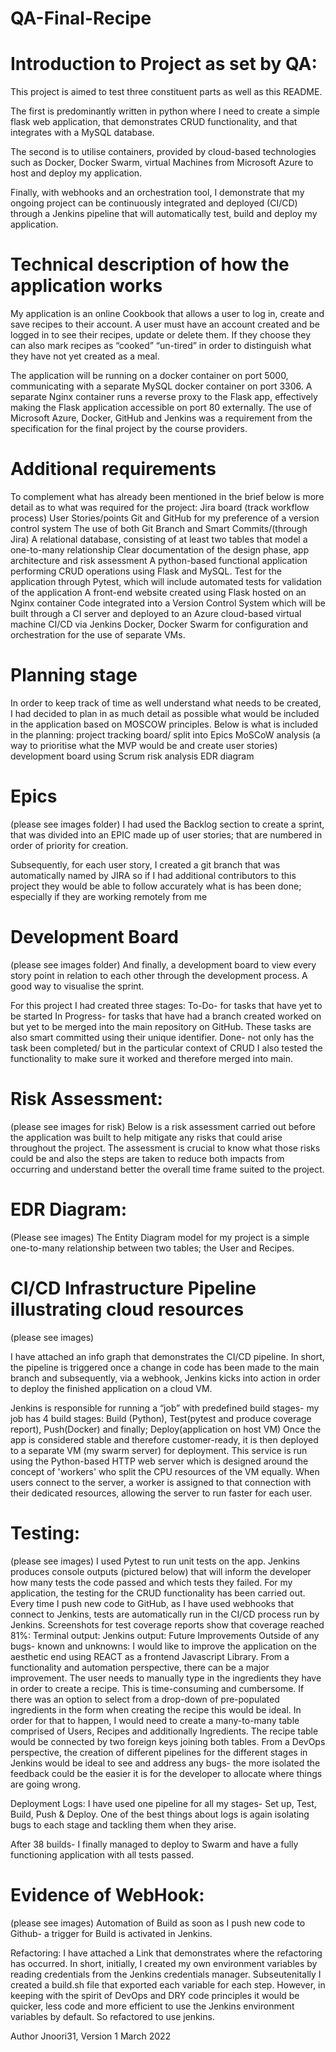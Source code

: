 # QA-Final-Recipe
# Introduction to Project as set by QA:
This project is aimed to test three constituent parts as well as this README. 

 The first is predominantly written in python where I need to create a simple flask web application, that demonstrates CRUD functionality, and that integrates with a MySQL database. 

The second is to utilise containers, provided by cloud-based technologies such as Docker, Docker Swarm, virtual Machines from Microsoft Azure to host and deploy my application.

Finally, with webhooks and an orchestration tool, I demonstrate that my ongoing project can be continuously integrated and deployed (CI/CD) through a Jenkins pipeline that will automatically test, build and deploy my application. 

# Technical description of how the application works
My application is an online Cookbook that allows a user to log in, create and save recipes to their account. A user must have an account created and be logged in to see their recipes, update or delete them. If they choose they can also mark recipes as “cooked” “un-tired” in order to distinguish what they have not yet created as a meal.

The application will be running on a docker container on port 5000, communicating with a separate MySQL docker container on port 3306. A separate Nginx container runs a reverse proxy to the Flask app, effectively making the Flask application accessible on port 80 externally.
The use of Microsoft Azure, Docker, GitHub and Jenkins was a requirement from the specification for the final project by the course providers.
 
 
# Additional requirements
To complement what has already been mentioned in the brief below is more detail as to what was required for the project:
Jira board (track workflow process)
User Stories/points
Git and GitHub for my preference of a version control system
The use of both Git Branch and Smart Commits/(through Jira) 
A relational database, consisting of at least two tables that model a one-to-many  relationship
Clear documentation of the design phase, app architecture and risk assessment
A python-based functional application performing CRUD operations using Flask and MySQL.
Test for the application through Pytest, which will include automated tests for validation of the application
A front-end website created using Flask hosted on an Nginx container 
Code integrated into a Version Control System which will be built through a CI server and deployed to an Azure cloud-based virtual machine
CI/CD via Jenkins
Docker, Docker Swarm for configuration and orchestration for the use of separate VMs.
 
# Planning stage
In order to keep track of time as well understand what needs to be created, I had decided to plan in as much detail as possible what would be included in the application based on MOSCOW principles. Below is what is included in the planning:
project tracking board/ split into Epics
MoSCoW analysis (a way to prioritise what the MVP would be and create user stories) 
development board using Scrum
risk analysis
EDR diagram
 

# Epics
(please see images folder)
I had used the Backlog section to create a sprint, that was divided into an EPIC made up of user stories; that are numbered in order of priority for creation. 

Subsequently, for each user story, I created a git branch that was automatically named by JIRA so if I had additional contributors to this project they would be able to follow accurately what is has been done; especially if they are working remotely from me

# Development Board
(please see images folder)
And finally, a development board to view every story point in relation to each other through the development process. A good way to visualise the sprint. 

For this project I had created three stages:
To-Do- for tasks that have yet to be started
In Progress- for tasks that have had a branch created worked on but yet to be merged into the main repository on GitHub. These tasks are also smart committed using their unique identifier. 
Done- not only has the task been completed/ but in the particular context of CRUD I also tested the functionality to make sure it worked and therefore merged into main. 
 

 # Risk Assessment:
 (please see images for risk)
Below is a risk assessment carried out before the application was built to help mitigate any risks that could arise throughout the project. The assessment is crucial to know what those risks could be and also the steps are taken to reduce both impacts from occurring and understand better the overall time frame suited to the project. 


# EDR Diagram:
(Please see images) 
The Entity Diagram model for my project is a simple one-to-many relationship between two tables; the User and Recipes.


# CI/CD Infrastructure Pipeline illustrating cloud resources
(please see images)

I have attached an info graph that demonstrates the CI/CD pipeline. In short, the pipeline is triggered once a change in code has been made to the main branch and subsequently, via a webhook, Jenkins kicks into action in order to deploy the finished application on a cloud VM.

Jenkins is responsible for running a “job” with predefined build stages- my job has 4 build stages: Build (Python), 
Test(pytest and produce coverage report), 
Push(Docker) and finally;
 Deploy(application on host VM)
Once the app is considered stable and therefore customer-ready, it is then deployed to a separate VM (my swarm server) for deployment. This service is run using the Python-based HTTP web server which is designed around the concept of 'workers' who split the CPU resources of the VM equally. When users connect to the server, a worker is assigned to that connection with their dedicated resources, allowing the server to run faster for each user.
 
# Testing:
(please see images)
I used Pytest to run unit tests on the app. Jenkins produces console outputs (pictured below) that will inform the developer how many tests the code passed and which tests they failed. For my application, the testing for the CRUD functionality has been carried out.
Every time I push new code to GitHub, as I have used webhooks that connect to Jenkins, tests are automatically run in the CI/CD process run by Jenkins. 
Screenshots for test coverage reports show that coverage reached 81%:
Terminal output:
Jenkins output:
Future Improvements
Outside of any bugs- known and unknowns:
I would like to improve the application on the aesthetic end using REACT as a frontend Javascript Library.
From a functionality and automation perspective, there can be a major improvement. The user needs to manually type in the ingredients they have in order to create a recipe. This is time-consuming and cumbersome. If there was an option to select from a drop-down of pre-populated ingredients in the form when creating the recipe this would be ideal. 
In order for that to happen, I would need to create a many-to-many table comprised of Users, Recipes and additionally Ingredients. The recipe table would be connected by two foreign keys joining both tables. 
From a DevOps perspective, the creation of different pipelines for the different stages in Jenkins would be ideal to see and address any bugs- the more isolated the feedback could be the easier it is for the developer to allocate where things are going wrong.
 
Deployment Logs:
I have used one pipeline for all my stages- Set up, Test, Build, Push & Deploy. One of the best things about logs is again isolating bugs to each stage and tackling them when they arise. 

After 38 builds- I finally managed to deploy to Swarm and have a fully functioning application with all tests passed.
 
# Evidence of WebHook:
(please see images)
Automation of Build as soon as I push new code to Github- a trigger for Build is activated in Jenkins.
 

Refactoring: 
I have attached a Link that demonstrates where the refactoring has occurred. In short, initially, I created my own environment variables by reading credentials from the Jenkins credentials manager. Subseutenitally I created a build.sh file that exported each variable for each step. However, in keeping with the spirit of DevOps and DRY code principles it would be quicker, less code and more efficient to use the Jenkins environment variables by default. So refactored to use jenkins.
 
Author Jnoori31, Version 1 March 2022
 
 

